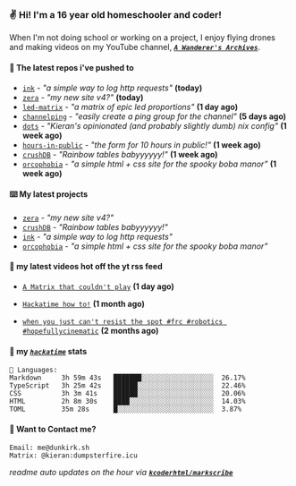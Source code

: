 ### ✌️ Hi! I'm a 16 year old homeschooler and coder!

When I'm not doing school or working on a project, I enjoy flying drones and making videos on my YouTube channel, [**_`A Wanderer's Archives`_**](https://youtube.com/@wanderer.archives).

#### 👷 The latest repos i've pushed to

- [`ink`](https://github.com/kcoderhtml/ink) - _"a simple way to log http requests"_ **(today)**
- [`zera`](https://github.com/kcoderhtml/zera) - _"my new site v4?"_ **(today)**
- [`led-matrix`](https://github.com/kcoderhtml/led-matrix) - _"a matrix of epic led proportions"_ **(1 day ago)**
- [`channelping`](https://github.com/kcoderhtml/channelping) - _"easily create a ping group for the channel"_ **(5 days ago)**
- [`dots`](https://github.com/kcoderhtml/dots) - _"Kieran's opinionated (and probably slightly dumb) nix config"_ **(1 week ago)**
- [`hours-in-public`](https://github.com/kcoderhtml/hours-in-public) - _"the form for 10 hours in public!"_ **(1 week ago)**
- [`crushDB`](https://github.com/kcoderhtml/crushDB) - _"Rainbow tables babyyyyyy!"_ **(1 week ago)**
- [`orcophobia`](https://github.com/kcoderhtml/orcophobia) - _"a simple html + css site for the spooky boba manor"_ **(1 week ago)**

#### ⌨️ My latest projects

- [`zera`](https://github.com/kcoderhtml/zera) - _"my new site v4?"_
- [`crushDB`](https://github.com/kcoderhtml/crushDB) - _"Rainbow tables babyyyyyy!"_
- [`ink`](https://github.com/kcoderhtml/ink) - _"a simple way to log http requests"_
- [`orcophobia`](https://github.com/kcoderhtml/orcophobia) - _"a simple html + css site for the spooky boba manor"_

#### 🍿 my latest videos hot off the yt rss feed

- [`A Matrix that couldn't play`](https://www.youtube.com/watch?v=NodwjZF7uZw) **(1 day ago)**

- [`Hackatime how to!`](https://www.youtube.com/watch?v=eKoD9yyr1To) **(1 month ago)**

- [`when you just can't resist the spot #frc #robotics #hopefullycinematic`](https://www.youtube.com/watch?v=Y7SZ_TDleGM) **(2 months ago)**



#### 📡 my [_`hackatime`_](https://waka.hackclub.com) stats

```text
💾 Languages:
Markdown     3h 59m 43s   ███████░░░░░░░░░░░░░░░░░░  26.17%
TypeScript   3h 25m 42s   ██████░░░░░░░░░░░░░░░░░░░  22.46%
CSS          3h 3m 41s    ██████░░░░░░░░░░░░░░░░░░░  20.06%
HTML         2h 8m 30s    ████░░░░░░░░░░░░░░░░░░░░░  14.03%
TOML         35m 28s      █░░░░░░░░░░░░░░░░░░░░░░░░  3.87%
```

#### 📮 Want to Contact me?

```text
Email: me@dunkirk.sh
Matrix: @kieran:dumpsterfire.icu
```

_readme auto updates on the hour via [**`kcoderhtml/markscribe`**](https://github.com/kcoderhtml/markscribe)_